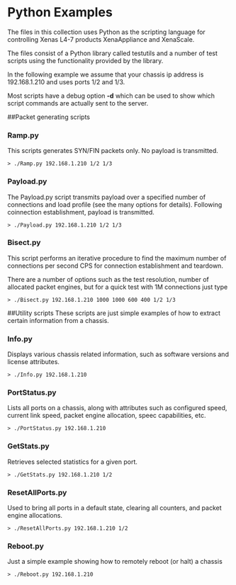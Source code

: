 # Python Examples
The files in this collection uses Python as the scripting language
for controlling Xenas L4-7 products XenaAppliance and XenaScale.

The files consist of a Python library called testutils and a number 
of test scripts using the functionality provided by the library.

In the following example we assume that your chassis ip address is 192.168.1.210
and uses ports 1/2 and 1/3. 

Most scripts have a debug option **-d** which can be used to show which script
commands are actually sent to the server.


##Packet generating scripts

### Ramp.py
This scripts generates SYN/FIN packets only. No payload is transmitted.

```
> ./Ramp.py 192.168.1.210 1/2 1/3
```

### Payload.py
The Payload.py script transmits payload over a specified number of connections 
and load profile (see the many options for details). Following
coinnection establishment, payload is transmitted.

```
> ./Payload.py 192.168.1.210 1/2 1/3
```

### Bisect.py
This script performs an iterative procedure to find the maximum number of
connections per second CPS for connection establishment and teardown.

There are a number of options such as the test resolution, number of allocated
packet engines, but for a quick test with 1M connections just type

```
> ./Bisect.py 192.168.1.210 1000 1000 600 400 1/2 1/3
```

##Utility scripts
These scripts are just simple examples of how to extract certain information 
from a chassis.

### Info.py
Displays various chassis related information, such as software versions and 
license attributes.

```
> ./Info.py 192.168.1.210
```

### PortStatus.py
Lists all ports on a chassis, along with attributes such as configured 
speed, current link speed, packet engine allocation, speec capabilities, etc.

```
> ./PortStatus.py 192.168.1.210
```

### GetStats.py
Retrieves selected statistics for a given port.

```
> ./GetStats.py 192.168.1.210 1/2
```

### ResetAllPorts.py
Used to bring all ports in a default state, clearing all counters, and packet 
engine allocations.

```
> ./ResetAllPorts.py 192.168.1.210 1/2
```

### Reboot.py
Just a simple example showing how to remotely reboot (or halt) a chassis
   
```
> ./Reboot.py 192.168.1.210
```
